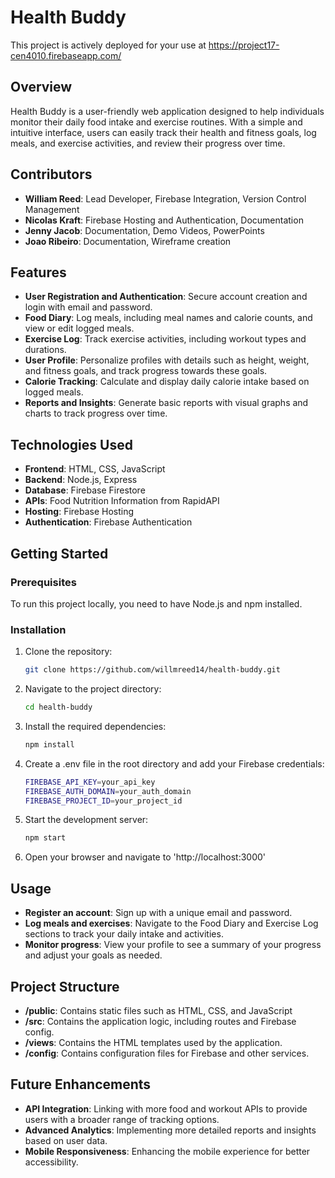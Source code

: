# Health Buddy

This project is actively deployed for your use at https://project17-cen4010.firebaseapp.com/

## Overview

Health Buddy is a user-friendly web application designed to help individuals monitor their daily food intake and exercise routines. With a simple and intuitive interface, users can easily track their health and fitness goals, log meals, and exercise activities, and review their progress over time.

## Contributors
- **William Reed**: Lead Developer, Firebase Integration, Version Control Management
- **Nicolas Kraft**: Firebase Hosting and Authentication, Documentation
- **Jenny Jacob**: Documentation, Demo Videos, PowerPoints
- **Joao Ribeiro**: Documentation, Wireframe creation

## Features

- **User Registration and Authentication**: Secure account creation and login with email and password.
- **Food Diary**: Log meals, including meal names and calorie counts, and view or edit logged meals.
- **Exercise Log**: Track exercise activities, including workout types and durations.
- **User Profile**: Personalize profiles with details such as height, weight, and fitness goals, and track progress towards these goals.
- **Calorie Tracking**: Calculate and display daily calorie intake based on logged meals.
- **Reports and Insights**: Generate basic reports with visual graphs and charts to track progress over time.

## Technologies Used

- **Frontend**: HTML, CSS, JavaScript
- **Backend**: Node.js, Express
- **Database**: Firebase Firestore
- **APIs**: Food Nutrition Information from RapidAPI
- **Hosting**: Firebase Hosting
- **Authentication**: Firebase Authentication

## Getting Started

### Prerequisites

To run this project locally, you need to have Node.js and npm installed.

### Installation

1. Clone the repository:

   ```bash
   git clone https://github.com/willmreed14/health-buddy.git

2. Navigate to the project directory:
   ```bash
   cd health-buddy

3. Install the required dependencies:
   ```bash
   npm install

4. Create a .env file in the root directory and add your Firebase credentials:
   ```bash
   FIREBASE_API_KEY=your_api_key
   FIREBASE_AUTH_DOMAIN=your_auth_domain
   FIREBASE_PROJECT_ID=your_project_id

5. Start the development server:
   ```bash
   npm start

6. Open your browser and navigate to 'http://localhost:3000'

## Usage

- **Register an account**: Sign up with a unique email and password.
- **Log meals and exercises**: Navigate to the Food Diary and Exercise Log sections to track your daily intake and activities.
- **Monitor progress**: View your profile to see a summary of your progress and adjust your goals as needed.

## Project Structure
- **/public**: Contains static files such as HTML, CSS, and JavaScript
- **/src**: Contains the application logic, including routes and Firebase config.
- **/views**: Contains the HTML templates used by the application.
- **/config**: Contains configuration files for Firebase and other services.

## Future Enhancements
- **API Integration**: Linking with more food and workout APIs to provide users with a broader range of tracking options.
- **Advanced Analytics**: Implementing more detailed reports and insights based on user data.
- **Mobile Responsiveness**: Enhancing the mobile experience for better accessibility.




